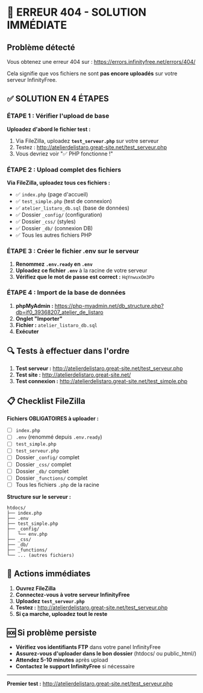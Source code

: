 # 🚨 ERREUR 404 - SOLUTION IMMÉDIATE

## Problème détecté
Vous obtenez une erreur 404 sur : https://errors.infinityfree.net/errors/404/

Cela signifie que vos fichiers ne sont **pas encore uploadés** sur votre serveur InfinityFree.

## ✅ SOLUTION EN 4 ÉTAPES

### ÉTAPE 1 : Vérifier l'upload de base
**Uploadez d'abord le fichier test :**
1. Via FileZilla, uploadez **`test_serveur.php`** sur votre serveur
2. Testez : http://atelierdelistaro.great-site.net/test_serveur.php
3. Vous devriez voir "✅ PHP fonctionne !"

### ÉTAPE 2 : Upload complet des fichiers
**Via FileZilla, uploadez tous ces fichiers :**
- ✅ `index.php` (page d'accueil)
- ✅ `test_simple.php` (test de connexion)
- ✅ `atelier_listaro_db.sql` (base de données)
- ✅ Dossier `_config/` (configuration)
- ✅ Dossier `_css/` (styles)
- ✅ Dossier `_db/` (connexion DB)
- ✅ Tous les autres fichiers PHP

### ÉTAPE 3 : Créer le fichier .env sur le serveur
1. **Renommez `.env.ready` en `.env`**
2. **Uploadez ce fichier `.env`** à la racine de votre serveur
3. **Vérifiez que le mot de passe est correct :** `HqYnwuxOm3Po`

### ÉTAPE 4 : Import de la base de données
1. **phpMyAdmin :** https://php-myadmin.net/db_structure.php?db=if0_39368207_atelier_de_listaro
2. **Onglet "Importer"**
3. **Fichier :** `atelier_listaro_db.sql`
4. **Exécuter**

## 🔍 Tests à effectuer dans l'ordre

1. **Test serveur :** http://atelierdelistaro.great-site.net/test_serveur.php
2. **Test site :** http://atelierdelistaro.great-site.net/
3. **Test connexion :** http://atelierdelistaro.great-site.net/test_simple.php

## 📋 Checklist FileZilla

**Fichiers OBLIGATOIRES à uploader :**
- [ ] `index.php`
- [ ] `.env` (renommé depuis `.env.ready`)
- [ ] `test_simple.php`
- [ ] `test_serveur.php`
- [ ] Dossier `_config/` complet
- [ ] Dossier `_css/` complet
- [ ] Dossier `_db/` complet
- [ ] Dossier `_functions/` complet
- [ ] Tous les fichiers `.php` de la racine

**Structure sur le serveur :**
```
htdocs/
├── index.php
├── .env
├── test_simple.php
├── _config/
│   └── env.php
├── _css/
├── _db/
├── _functions/
└── ... (autres fichiers)
```

## 🎯 Actions immédiates

1. **Ouvrez FileZilla**
2. **Connectez-vous à votre serveur InfinityFree**
3. **Uploadez `test_serveur.php`**
4. **Testez :** http://atelierdelistaro.great-site.net/test_serveur.php
5. **Si ça marche, uploadez tout le reste**

## 🆘 Si problème persiste

- **Vérifiez vos identifiants FTP** dans votre panel InfinityFree
- **Assurez-vous d'uploader dans le bon dossier** (htdocs/ ou public_html/)
- **Attendez 5-10 minutes** après upload
- **Contactez le support InfinityFree** si nécessaire

---
**Premier test :** http://atelierdelistaro.great-site.net/test_serveur.php
